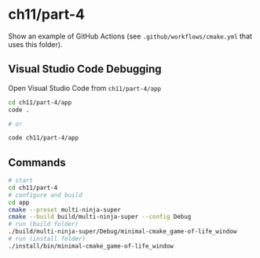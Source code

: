 # ch11/part-4

Show an example of GitHub Actions (see `.github/workflows/cmake.yml` that uses this folder).

## Visual Studio Code Debugging

Open Visual Studio Code from `ch11/part-4/app`

```bash
cd ch11/part-4/app
code .

# or

code ch11/part-4/app
```

## Commands

```bash
# start
cd ch11/part-4
# configure and build
cd app
cmake --preset multi-ninja-super
cmake --build build/multi-ninja-super --config Debug
# run (build folder)
./build/multi-ninja-super/Debug/minimal-cmake_game-of-life_window
# run (install folder)
./install/bin/minimal-cmake_game-of-life_window
```
